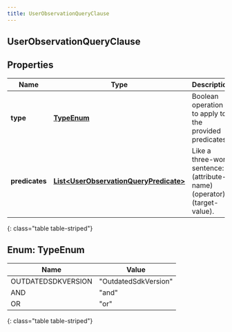 ```yaml
---
title: UserObservationQueryClause
---
```


## UserObservationQueryClause

## Properties

| Name           | Type                                                                                                   | Description                                                             | Notes |
| -------------- | ------------------------------------------------------------------------------------------------------ | ----------------------------------------------------------------------- | ----- |
| **type**       | [**TypeEnum**](#TypeEnum)<!---->                                                                       | Boolean operation to apply to the provided predicates                   |       |
| **predicates** | <!----><!---->[**List&lt;UserObservationQueryPredicate&gt;**](UserObservationQueryPredicate.md)<!----> | Like a three-word sentence: (attribute-name) (operator) (target-value). |       |

{: class="table table-striped"}

<a name="TypeEnum"></a>

## Enum: TypeEnum

| Name               | Value                          |
| ------------------ | ------------------------------ |
| OUTDATEDSDKVERSION | &quot;OutdatedSdkVersion&quot; |
| AND                | &quot;and&quot;                |
| OR                 | &quot;or&quot;                 |

{: class="table table-striped"}
